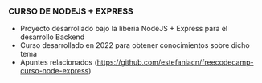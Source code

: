 ### CURSO DE NODEJS + EXPRESS
- Proyecto desarrollado bajo la liberia NodeJS + Express para el desarrollo Backend
- Curso desarrollado en 2022 para obtener conocimientos sobre dicho tema
- Apuntes relacionados (https://github.com/estefaniacn/freecodecamp-curso-node-express)